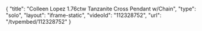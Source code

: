 {
    "title": "Colleen Lopez 1.76ctw Tanzanite Cross Pendant w\/Chain",
    "type": "solo",
    "layout": "iframe-static",
    "videoId": "112328752",
    "url": "\/tvpembed\/112328752"
}